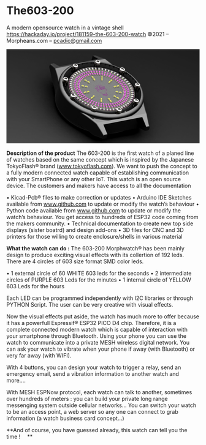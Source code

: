 # The603-200
A modern opensource watch in a vintage shell
https://hackaday.io/project/181159-the-603-200-watch
©2021 – Morpheans.com – pcadic@gmail.com 

![The Vintage Connected watch](https://github.com/ccadic/The603-200/blob/main/603-200W2.jpg)

**Description of the product**
The 603-200 is the first watch of a planed line of watches based on the same concept which is inspired by the Japanese TokyoFlash® brand (www.tokyoflash.com). We want to push the concept to a fully modern connected watch capable of establishing communication with your SmartPhone or any other IoT.
This watch is an open source device. The customers and makers have access to all the documentation

  •	Kicad-Pcb® files to make correction or updates
  •	Arduino IDE Sketches available from www.github.com to update or modify the watch’s behaviour 
  •	Python code available from www.github.com to update or modify the watch’s behaviour. You get access to hundreds of ESP32 code coming from the makers community.
  •	Technical documentation to create new top side displays (sister boatrd) and design add-ons
  •	3D files for CNC and 3D printers for those willing to create enclosure/shells in various material

**What the watch can do :**
The 603-200 Morphwatch® has been mainly design to produce exciting visual effects with its collertion of  192 leds. There are 4 circles of 603 size format SMD color leds. 

  •	1 external circle of 60 WHITE 603 leds for the seconds
  •	2 intermediate circles of PURPLE 603 Leds for the minutes
  •	1 internal circle of YELLOW 603 Leds for the hours

Each LED can be programmed independently with I2C libraries or through PYTHON Script. The user can be very creative with visual effects.  

Now the visual effects put aside, the watch has much more to offer because it has a powerfull Espressif® ESP32 PICO D4 chip. Therefore, it is a complete connected modern watch which is capable of interaction with your smartphone through Bluetooth. Using your phone you can use the watch to communicate into a private MESH wireless digital network. You can ask your watch to vibrate when your phone if away (with Bluetooth) or very far away (with WIFI).  

With 4 buttons, you can design your watch to trigger a relay, send an emergency email, send a vibration information to another watch  and more….

With MESH ESPNow protocol, each watch can talk to another, sometimes over hundreds of meters : you can build your private long range messenging system outside cellular networks...
You can switch your watch to be an access point, a web server so any one can connect to grab information (a watch business card concept…)

**And of course, you have guessed already, this watch can tell you the time ! 
**
